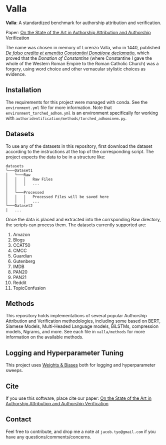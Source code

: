 # Valla

**Valla**: A standardized benchmark for authorship attribution and verification. 

Paper: [On the State of the Art in Authorship Attribution and Authorship Verification](https://arxiv.org/abs/2209.06869)

The name was chosen in memory of Lorenzo Valla, who in 1440, 
published [*De falso credita et ementita Constantini Donatione declamatio*](https://www.taylorfrancis.com/chapters/edit/10.4324/9780203816653-15/discourse-forgery-alleged-donation-constantine-lorenzo-valla-1406%E2%80%931457), 
which proved that the *Donation of Constantine* 
(where Constantine I gave the whole of the Western Roman Empire to the Roman Catholic Church) was a forgery, 
using word choice and other vernacular stylistic choices as evidence. 

## Installation

The requirements for this project were managed with conda. See the `environment.yml` file for more information.
Note that `environment_torched_adhom.yml` is an environment specifically for 
working with `authoridentification/methods/torched_adhominem.py`.

## Datasets

To use any of the datasets in this repository, first download the dataset according to the instructions 
at the top of the corresponding script. The project expects the data to be in a structure like: 
```
datasets
└───Dataset1
│   └───Raw
│   │   │   Raw Files
│   │   │   ...
│   │   
│   └───Processed
│   │   │   Processed Files will be saved here
│   │   │   ...
└───Dataset2
|   ...
```
Once the data is placed and extracted into the corrsponding Raw directory, the scripts can process them. 
The datasets currently supported are:

1. Amazon
2. Blogs
3. CCAT50
4. CMCC
5. Guardian
6. Gutenberg
7. IMDB
8. PAN20
9. PAN21
10. Reddit
11. TopicConfusion

## Methods

This repository holds implementations of several popular Authorship Attribution and Verification methodologies,
including some based on BERT, Siamese Models, Multi-Headed Language models, BiLSTMs, compression models, Ngrams, and more.
See each file in `valla/methods` for more information on the available methods. 

## Logging and Hyperparameter Tuning

This project uses [Weights & Biases](https://docs.wandb.ai/) both for logging and hyperparameter sweeps.

## Cite

If you use this software, place cite our paper: [On the State of the Art in Authorship Attribution and Authorship Verification](https://arxiv.org/abs/2209.06869)

## Contact

Feel free to contribute, and drop me a note at `jacob.tyo@gmail.com` if you have any questions/comments/concerns.
